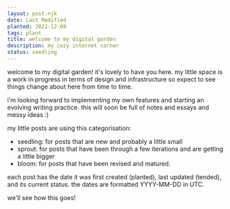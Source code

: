 ```yaml
---
layout: post.njk
date: Last Modified
planted: 2022-12-09
tags: plant
title: welcome to my digital garden
description: my cozy internet corner
status: seedling
---
```


welcome to my digital garden! it's lovely to have you here.
my little space is a work in progress in terms of design and infrastructure
so expect to see things change about here from time to time.

i'm looking forward to implementing my own features and starting an evolving
writing practice. this will soon be full of notes and essays and messy ideas :)

my little posts are using this categorisation:

- seedling: for posts that are new and probably a little small
- sprout: for posts that have been through a few iterations and are getting a little bigger
- bloom: for posts that have been revised and matured.

each post has the date it was first created (planted), last updated (tended),
and its current status. the dates are formatted YYYY-MM-DD in UTC.

we'll see how this goes!
